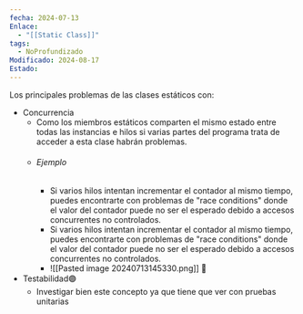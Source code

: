```yaml
---
fecha: 2024-07-13
Enlace:
  - "[[Static Class]]"
tags:
  - NoProfundizado
Modificado: 2024-08-17
Estado:
---
```

Los principales problemas de las clases estáticos con:
* Concurrencia
	* Como los miembros estáticos comparten el mismo estado entre todas las instancias e hilos si varias partes del programa trata de acceder a esta clase habrán problemas.
	* ###### Ejemplo
		* Si varios hilos intentan incrementar el contador al mismo tiempo, puedes encontrarte con problemas de "race conditions" donde el valor del contador puede no ser el esperado debido a accesos concurrentes no controlados.
		* Si varios hilos intentan incrementar el contador al mismo tiempo, puedes encontrarte con problemas de "race conditions" donde el valor del contador puede no ser el esperado debido a accesos concurrentes no controlados.
		* ![[Pasted image 20240713145330.png]]
🔴	
* Testabilidad🟣
	* Investigar bien este concepto ya que tiene que ver con pruebas unitarias 
	
